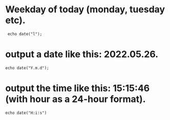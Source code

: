 # Weekday of today (monday, tuesday etc).

` echo date("l");`

# output a date like this: 2022.05.26.

`echo date("Y.m.d"); `

#  output the time like this: 15:15:46 (with hour as a 24-hour format).

`echo date("H:i:s")`
